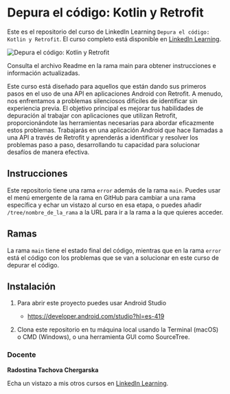 # Depura el código: Kotlin y Retrofit

Este es el repositorio del curso de LinkedIn Learning `Depura el código: Kotlin y Retrofit`. El curso completo está disponible en [LinkedIn Learning][lil-course-url].

![Depura el código: Kotlin y Retrofit][lil-thumbnail-url] 

Consulta el archivo Readme en la rama main para obtener instrucciones e información actualizadas.

Este curso está diseñado para aquellos que están dando sus primeros pasos en el uso de una API en aplicaciones Android con Retrofit. A menudo, nos enfrentamos a problemas silenciosos difíciles de identificar sin experiencia previa. El objetivo principal es mejorar tus habilidades de depuración al trabajar con aplicaciones que utilizan Retrofit, proporcionándote las herramientas necesarias para abordar eficazmente estos problemas. Trabajarás en una aplicación Android que hace llamadas a una API a través de Retrofit y aprenderás a identificar y resolver los problemas paso a paso, desarrollando tu capacidad para solucionar desafíos de manera efectiva.

## Instrucciones

Este repositorio tiene una rama `error` además de la rama `main`. Puedes usar el menú emergente de la rama en GitHub para cambiar a una rama específica y echar un vistazo al curso en esa etapa, o puedes añadir `/tree/nombre_de_la_rama` a la URL para ir a la rama a la que quieres acceder.

## Ramas

La rama `main` tiene el estado final del código, mientras que en la rama `error` está el código con los problemas que se van a solucionar en este curso de depurar el código. 

## Instalación

1. Para abrir este proyecto puedes usar Android Studio
   - https://developer.android.com/studio?hl=es-419

2. Clona este repositorio en tu máquina local usando la Terminal (macOS) o CMD (Windows), o una herramienta GUI como SourceTree.

### Docente

**Radostina Tachova Chergarska**

Echa un vistazo a mis otros cursos en [LinkedIn Learning](https://www.linkedin.com/learning/instructors/radostina-tachova-chergarska).

[0]: # (Replace these placeholder URLs with actual course URLs)
[lil-course-url]: https://www.linkedin.com/learning/depura-el-codigo-kotlin-y-retrofit/
[lil-thumbnail-url]: https://media.licdn.com/dms/image/D560DAQHjZOxC-RT97g/learning-public-crop_675_1200/0/1709115657165?e=2147483647&v=beta&t=0mM0MXgZgTmg2YGt7yh4q3_b6F7oF554xO8G1oudeH4

[1]: # (End of ES-Instruction ###############################################################################################)
